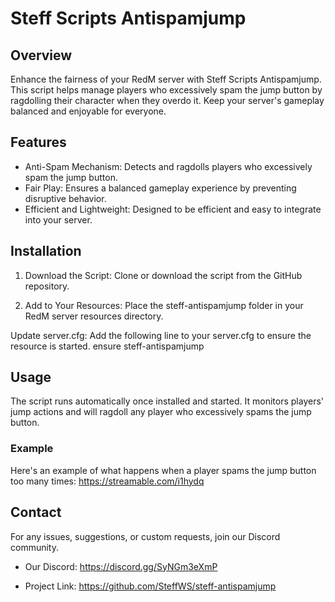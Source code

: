 # Steff Scripts Antispamjump

## Overview
Enhance the fairness of your RedM server with Steff Scripts Antispamjump. This script helps manage players who excessively spam the jump button by ragdolling their character when they overdo it. Keep your server's gameplay balanced and enjoyable for everyone.

## Features
- Anti-Spam Mechanism: Detects and ragdolls players who excessively spam the jump button.
- Fair Play: Ensures a balanced gameplay experience by preventing disruptive behavior.
- Efficient and Lightweight: Designed to be efficient and easy to integrate into your server.

## Installation
1. Download the Script:
Clone or download the script from the GitHub repository.

3. Add to Your Resources:
Place the steff-antispamjump folder in your RedM server resources directory.

Update server.cfg:
Add the following line to your server.cfg to ensure the resource is started.
ensure steff-antispamjump

## Usage
The script runs automatically once installed and started. It monitors players' jump actions and will ragdoll any player who excessively spams the jump button.

### Example
Here's an example of what happens when a player spams the jump button too many times:
https://streamable.com/i1hydq

## Contact
For any issues, suggestions, or custom requests, join our Discord community.

- Our Discord: https://discord.gg/SyNGm3eXmP

- Project Link: https://github.com/SteffWS/steff-antispamjump
